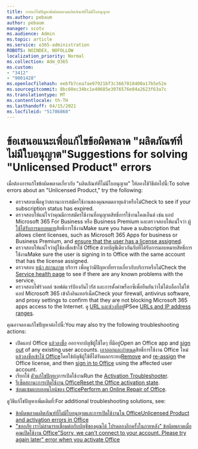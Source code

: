 ```yaml
---
title: การแก้ไขปัญหาข้อผิดพลาดผลิตภัณฑ์ที่ไม่มีใบอนุญาต
ms.author: pebaum
author: pebaum
manager: scotv
ms.audience: Admin
ms.topic: article
ms.service: o365-administration
ROBOTS: NOINDEX, NOFOLLOW
localization_priority: Normal
ms.collection: Adm_O365
ms.custom:
- "3412"
- "9001428"
ms.openlocfilehash: eebfb7cea7ae97921bf3c3667818400a17b5e52e
ms.sourcegitcommit: 8bc60ec34bc1e40685e3976576e04a2623f63a7c
ms.translationtype: MT
ms.contentlocale: th-TH
ms.lasthandoff: 04/15/2021
ms.locfileid: "51786868"
---
```

# <a name="suggestions-for-solving-unlicensed-product-errors"></a><span data-ttu-id="04f03-102">ข้อเสนอแนะเพื่อแก้ไขข้อผิดพลาด "ผลิตภัณฑ์ที่ไม่มีใบอนุญาต"</span><span class="sxs-lookup"><span data-stu-id="04f03-102">Suggestions for solving "Unlicensed Product" errors</span></span>

<span data-ttu-id="04f03-103">เมื่อต้องการแก้ไขข้อผิดพลาดเกี่ยวกับ "ผลิตภัณฑ์ที่ไม่มีใบอนุญาต" ให้ลองใช้วิธีต่อไปนี้:</span><span class="sxs-lookup"><span data-stu-id="04f03-103">To solve errors about an "Unlicensed Product," try the following:</span></span>

- <span data-ttu-id="04f03-104">ตรวจสอบเพื่อดูว่าสถานะการสมัครใช้งานของคุณหมดอายุแล้วหรือไม่</span><span class="sxs-lookup"><span data-stu-id="04f03-104">Check to see if your subscription status has expired.</span></span>
- <span data-ttu-id="04f03-105">ตรวจสอบให้แน่ใจว่าคุณมีการสมัครใช้งานที่อนุญาตสิทธิ์การใช้งานไคลเอ็นต์ เช่น แอป Microsoft 365 For Business หรือ Business Premium และตรวจสอบให้แน่ใจว่า [ผู้ใช้ได้รับการมอบหมาย](https://docs.microsoft.com/microsoft-365/admin/add-users/add-users)สิทธิ์การใช้งาน</span><span class="sxs-lookup"><span data-stu-id="04f03-105">Make sure you have a subscription that allows client licenses, such as Microsoft 365 Apps for business or Business Premium, and [ensure that the user has a license assigned](https://docs.microsoft.com/microsoft-365/admin/add-users/add-users).</span></span> 
- <span data-ttu-id="04f03-106">ตรวจสอบให้แน่ใจว่าผู้ใช้ลงชื่อเข้าใช้ Office ด้วยบัญชีเดียวกันกับที่ได้รับการมอบหมายสิทธิ์การใช้งาน</span><span class="sxs-lookup"><span data-stu-id="04f03-106">Make sure the user is signing in to Office with the same account that has the license assigned.</span></span>
- <span data-ttu-id="04f03-107">ตรวจสอบ [หน้า สถานภาพ](https://docs.microsoft.com/office365/enterprise/view-service-health) บริการ เพื่อดูว่ามีปัญหาที่ทราบเกี่ยวกับบริการหรือไม่</span><span class="sxs-lookup"><span data-stu-id="04f03-107">Check the [Service health page](https://docs.microsoft.com/office365/enterprise/view-service-health) to see if there are any known problems with the service.</span></span>
- <span data-ttu-id="04f03-108">ตรวจสอบไฟร์วอลล์ ซอฟต์แวร์ป้องกันไวรัส และการตั้งค่าพร็อกซีเพื่อยืนยันว่าไม่ได้บล็อกไม่ให้แอป Microsoft 365 เข้าถึงอินเทอร์เน็ต</span><span class="sxs-lookup"><span data-stu-id="04f03-108">Check your firewall, antivirus software, and proxy settings to confirm that they are not blocking Microsoft 365 apps access to the Internet.</span></span> <span data-ttu-id="04f03-109">ดู [URL และช่วงที่อยู่](https://docs.microsoft.com/office365/enterprise/urls-and-ip-address-ranges)IP</span><span class="sxs-lookup"><span data-stu-id="04f03-109">See [URLs and IP address ranges](https://docs.microsoft.com/office365/enterprise/urls-and-ip-address-ranges).</span></span>

<span data-ttu-id="04f03-110">คุณอาจลองแก้ไขปัญหาต่อไปนี้:</span><span class="sxs-lookup"><span data-stu-id="04f03-110">You may also try the following troubleshooting actions:</span></span> 

- <span data-ttu-id="04f03-111">เปิดแอป Office [แล้วลงชื่อ](https://support.office.com/article/5a20dc11-47e9-4b6f-945d-478cb6d92071) ออกจากบัญชีผู้ใช้ใดๆ ที่มีอยู่</span><span class="sxs-lookup"><span data-stu-id="04f03-111">Open an Office app and [sign out](https://support.office.com/article/5a20dc11-47e9-4b6f-945d-478cb6d92071) of any existing user accounts.</span></span> <span data-ttu-id="04f03-112">[เอาออก](https://docs.microsoft.com/microsoft-365/admin/manage/remove-licenses-from-users)[และกําหนด](https://docs.microsoft.com/microsoft-365/admin/manage/assign-licenses-to-users)สิทธิ์การใช้งาน Office ใหม่[แล้วลงชื่อเข้าใช้ Office](https://support.office.com/article/628ea040-f265-49de-b986-be09c3ebf8a9)โดยใช้บัญชีผู้ใช้ที่ได้รับผลกระทบ</span><span class="sxs-lookup"><span data-stu-id="04f03-112">[Remove](https://docs.microsoft.com/microsoft-365/admin/manage/remove-licenses-from-users) and [re-assign](https://docs.microsoft.com/microsoft-365/admin/manage/assign-licenses-to-users) the Office license, and then [sign in to Office](https://support.office.com/article/628ea040-f265-49de-b986-be09c3ebf8a9) using the affected user account.</span></span>
- <span data-ttu-id="04f03-113">เรียกใช้ [ตัวแก้ไขปัญหา](https://aka.ms/SARA-OfficeActivation-Alchemy)การเปิดใช้งาน</span><span class="sxs-lookup"><span data-stu-id="04f03-113">Run the [Activation Troubleshooter](https://aka.ms/SARA-OfficeActivation-Alchemy).</span></span>
- <span data-ttu-id="04f03-114">[รีเซ็ตสถานะการเปิดใช้งาน Office](https://docs.microsoft.com/office365/troubleshoot/activation/reset-office-365-proplus-activation-state)</span><span class="sxs-lookup"><span data-stu-id="04f03-114">[Reset the Office activation state](https://docs.microsoft.com/office365/troubleshoot/activation/reset-office-365-proplus-activation-state).</span></span> 
- <span data-ttu-id="04f03-115">[ซ่อมแซมแบบออนไลน์ของ Office](https://support.office.com/Article/7821d4b6-7c1d-4205-aa0e-a6b40c5bb88b)</span><span class="sxs-lookup"><span data-stu-id="04f03-115">[Perform an Online Repair of Office](https://support.office.com/Article/7821d4b6-7c1d-4205-aa0e-a6b40c5bb88b).</span></span>

<span data-ttu-id="04f03-116">ดูวิธีแก้ไขปัญหาเพิ่มเติมที่:</span><span class="sxs-lookup"><span data-stu-id="04f03-116">For additional troubleshooting solutions, see:</span></span> 

- [<span data-ttu-id="04f03-117">ข้อผิดพลาดผลิตภัณฑ์ที่ไม่มีใบอนุญาตและการเปิดใช้งานใน Office</span><span class="sxs-lookup"><span data-stu-id="04f03-117">Unlicensed Product and activation errors in Office</span></span>](https://support.office.com/Article/0d23d3c0-c19c-4b2f-9845-5344fedc4380)
- [<span data-ttu-id="04f03-118">"ขออภัย เราไม่สามารถเชื่อมต่อกับบัญชีของคุณได้ โปรดลองอีกครั้งในภายหลัง" ข้อผิดพลาดเมื่อคุณเปิดใช้งาน Office</span><span class="sxs-lookup"><span data-stu-id="04f03-118">"Sorry, we can't connect to your account. Please try again later" error when you activate Office</span></span>](https://docs.microsoft.com/office/troubleshoot/activation-installation/issue-when-activate-office-from-office-365)